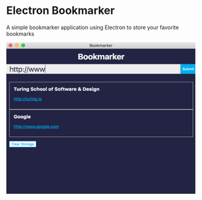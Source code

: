 # Electron Bookmarker

A simple bookmarker application using Electron to store your favorite bookmarks

<img src="./app/img/bookmarker.png" height="400" width="500" />
